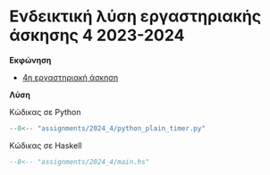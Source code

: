 # Ενδεικτική λύση εργαστηριακής άσκησης 4 2023-2024 

**Εκφώνηση**

* [4η εργαστηριακή άσκηση](./projects/2024_agp_assignment4.pdf)

**Λύση**

Κώδικας σε Python
```{.py title="python_plain_timer.py" linenums="1"}
--8<-- "assignments/2024_4/python_plain_timer.py"
```
 

Κώδικας σε Haskell
```{.hs title="main.hs" linenums="1"}
--8<-- "assignments/2024_4/main.hs"
```

